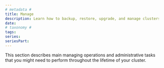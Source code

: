 ```yaml
---
# metadata # 
title: Manage
description: Learn how to backup, restore, upgrade, and manage clusters.
date: 
# taxonomy #
tags: 
series:
seriesPart:
---
```


This section describes main managing operations and administrative tasks that you might need to perform throughout the lifetime of your cluster.